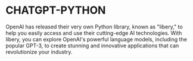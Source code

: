 # CHATGPT-PYTHON
OpenAI has released their very own Python library, known as "libery," to help you easily access and use their cutting-edge AI technologies. With libery, you can explore OpenAI's powerful language models, including the popular GPT-3, to create stunning and innovative applications that can revolutionize your industry.
